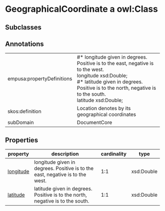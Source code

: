 # GeographicalCoordinate a owl:Class

## Subclasses

## Annotations

|||
|-----|-----|
|empusa:propertyDefinitions|#* longitude given in degrees. Positive is to the east, negative is to the west.<br>longitude xsd:Double;<br>#* latitude given in degrees. Positive is to the north, negative is to the south.<br>latitude xsd:Double;|
|skos:definition|Location denotes by its geographical coordinates|
|subDomain|DocumentCore|

## Properties

|property|description|cardinality|type|
|-----|-----|-----|-----|
|[longitude](/0.1/longitude)|longitude given in degrees. Positive is to the east, negative is to the west.|1:1|xsd:Double|
|[latitude](/0.1/latitude)|latitude given in degrees. Positive is to the north, negative is to the south.|1:1|xsd:Double|
